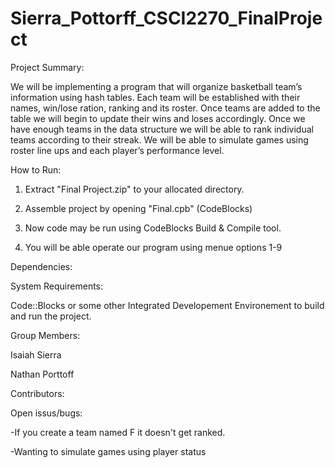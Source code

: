 # Sierra_Pottorff_CSCI2270_FinalProject

Project Summary:

We will be implementing a program that will organize basketball team’s information 
using hash tables. Each team will be established with their names, win/lose ration, 
ranking and its roster. Once teams are added to the table we will begin to update 
their wins and loses accordingly. Once we have enough teams in the data structure 
we will be able to rank individual teams according to their streak. We will be able 
to simulate games using roster line ups and each player’s performance level.

How to Run:

1) Extract "Final Project.zip" to your allocated directory.

2) Assemble project by opening "Final.cpb" (CodeBlocks)

3) Now code may be run using CodeBlocks Build & Compile tool.

4) You will be able operate our program using menue options 1-9


Dependencies:

System Requirements:

Code::Blocks or some other Integrated Developement Environement to build and run the project.

Group Members:

Isaiah Sierra

Nathan Porttoff

Contributors:

Open issus/bugs:

-If you create a team named F it doesn't get ranked.

-Wanting to simulate games using player status


